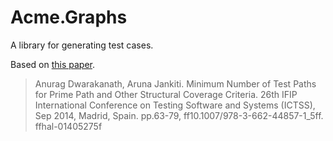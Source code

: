 # Acme.Graphs

A library for generating test cases.

Based on [this paper](https://hal.inria.fr/hal-01405275/document).
> Anurag Dwarakanath, Aruna Jankiti. Minimum Number of Test Paths for Prime Path and Other
Structural Coverage Criteria. 26th IFIP International Conference on Testing Software and Systems
(ICTSS), Sep 2014, Madrid, Spain. pp.63-79, ff10.1007/978-3-662-44857-1_5ff. ffhal-01405275f
